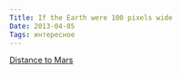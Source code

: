 ```yaml
---
Title: If the Earth were 100 pixels wide
Date: 2013-04-05
Tags: интересное
---
```


<div class="text"><a href="http://www.distancetomars.com/">Distance to Mars</a></div>